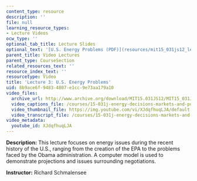 ```yaml
---
content_type: resource
description: ''
file: null
learning_resource_types:
- Lecture Videos
ocw_type: ''
optional_tab_title: Lecture Slides
optional_text: '[U.S. Energy Problems (PDF)](resources/mit15_031js12_lec3)'
parent_title: Video Lectures
parent_type: CourseSection
related_resources_text: ''
resource_index_text: ''
resourcetype: Video
title: 'Lecture 3: U.S. Energy Problems'
uid: 8b9ace6f-9483-4807-e1cc-9e73aa179a10
video_files:
  archive_url: http://www.archive.org/download/MIT15.031JS12/MIT15_031JS12_lec03_300k.mp4
  video_captions_file: /courses/15-031j-energy-decisions-markets-and-policies-spring-2012/31f37a1bde0956338114e7ffbbf9fae7_XJdqfhuqLJA.vtt
  video_thumbnail_file: https://img.youtube.com/vi/XJdqfhuqLJA/default.jpg
  video_transcript_file: /courses/15-031j-energy-decisions-markets-and-policies-spring-2012/9d7e3579031ca72c8c83039e7f5a253e_XJdqfhuqLJA.pdf
video_metadata:
  youtube_id: XJdqfhuqLJA
---
```


**Description:** This lecture focuses on energy issues during the recent history of the U.S., ranging from the creation of the EPA to the problems faced by the Obama administration. A computer model is used to demonstrate projections and issues surrounding negotiations.

**Instructor:** Richard Schmalensee